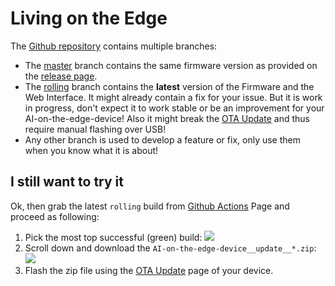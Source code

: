 # Living on the Edge

The [Github repository](https://github.com/jomjol/AI-on-the-edge-device) contains multiple branches:

 - The [master](https://github.com/jomjol/AI-on-the-edge-device/tree/master) branch contains the same firmware version as provided on the [release page](https://github.com/jomjol/AI-on-the-edge-device/releases).
 - The [rolling](https://github.com/jomjol/AI-on-the-edge-device/tree/rolling) branch contains the **latest** version of the Firmware and the Web Interface. It might already contain a fix for your issue. But it is work in progress, don't expect it to work stable or be an improvement for your AI-on-the-edge-device! Also it might break the [OTA Update](ota.md) and thus require manual flashing over USB!
 - Any other branch is used to develop a feature or fix, only use them when you know what it is about!

## I still want to try it

Ok, then grab the latest `rolling` build from [Github Actions](https://github.com/jomjol/AI-on-the-edge-device/actions/workflows/build.yaml?query=branch%3Arolling) Page and proceed as following:

1. Pick the most top successful (green) build:
  ![](actions.png)  
2. Scroll down and download the `AI-on-the-edge-device__update__*.zip`:
  ![](update-artifact.png)  
5. Flash the zip file using the [OTA Update](ota.md) page of your device.
